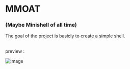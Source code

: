 # MMOAT
### (Maybe Minishell of all time)

The goal of the project is basicly to create a simple shell.

<br> preview : <br>

![image](https://github.com/user-attachments/assets/28471615-d9d9-43a7-86d1-e72f352cd629)
